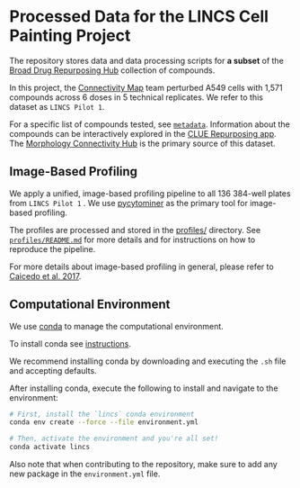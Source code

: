 # Processed Data for the LINCS Cell Painting Project

The repository stores data and data processing scripts for **a subset** of the [Broad Drug Repurposing Hub](https://clue.io/repurposing#home) collection of compounds.

In this project, the [Connectivity Map](https://clue.io/team) team perturbed A549 cells with 1,571 compounds across 6 doses in 5 technical replicates.
We refer to this dataset as `LINCS Pilot 1`.

For a specific list of compounds tested, see [`metadata`](https://github.com/broadinstitute/lincs-cell-painting/tree/master/metadata).
Information about the compounds can be interactively explored in the [CLUE Repurposing app](https://clue.io/repurposing-app).
The [Morphology Connectivity Hub](https://clue.io/morphology) is the primary source of this dataset.

## Image-Based Profiling

We apply a unified, image-based profiling pipeline to all 136 384-well plates from `LINCS Pilot 1` .
We use [pycytominer](https://github.com/cytomining/pycytominer) as the primary tool for image-based profiling.

The profiles are processed and stored in the [profiles/](profiles/) directory.
See [`profiles/README.md`](profiles/README.md) for more details and for instructions on how to reproduce the pipeline.

For more details about image-based profiling in general, please refer to [Caicedo et al. 2017](https://doi.org/10.1038/nmeth.4397).

## Computational Environment

We use [conda](https://docs.conda.io/en/latest/) to manage the computational environment.

To install conda see [instructions](https://docs.conda.io/en/latest/miniconda.html).

We recommend installing conda by downloading and executing the `.sh` file and accepting defaults.

After installing conda, execute the following to install and navigate to the environment:

```bash
# First, install the `lincs` conda environment
conda env create --force --file environment.yml

# Then, activate the environment and you're all set!
conda activate lincs
```

Also note that when contributing to the repository, make sure to add any new package in the `environment.yml` file.
